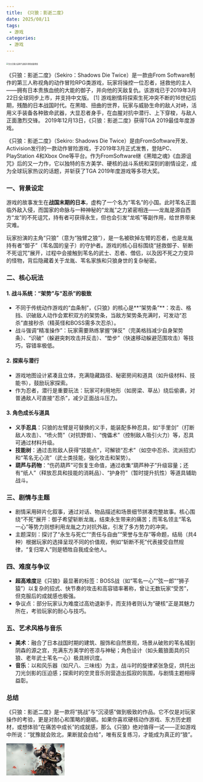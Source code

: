 ```yaml
---
title: 《只狼：影逝二度》
date: 2025/08/11
tags:
 - 游戏
categories:
 - 游戏
---
```

<img src="https://images3.alphacoders.com/103/1033673.jpg" alt="复古日落大道蒸汽波城市景观桌面壁纸" style="zoom: 33%;" />



《只狼：影逝二度》（Sekiro：Shadows Die Twice）是一款由From Software制作的第三人称视角的动作冒险RPG类游戏，玩家将操控一位忍者，拯救他的主人——拥有日本贵族血统的大能的御子，并向他的天敌复仇。该游戏已于2019年3月22日全球同步上市，并支持中文版。 [1]
游戏剧情将探索生死冲突不断的16世纪后期，残酷的日本战国时代。在黑暗、扭曲的世界，玩家与威胁生命的敌人对峙，活用义手装备各种致命武器，大显忍者身手，在血腥对抗中潜行、上下穿梭，与敌人正面激烈交锋。
2019年12月13日，《只狼：影逝二度》获得TGA 2019最佳年度游戏。

《只狼：影逝二度》（Sekiro: Shadows Die Twice）是由FromSoftware开发、Activision发行的一款动作冒险游戏，于2019年3月正式发售，登陆PC、PlayStation 4和Xbox One等平台。作为FromSoftware继《黑暗之魂》《血源诅咒》后的又一力作，它以独特的东方美学、硬核的战斗系统和深刻的剧情设定，成为全球玩家热议的话题，并斩获了TGA 2019年度游戏等多项大奖。


### **一、背景设定**
游戏的故事发生在**战国末期的日本**，虚构了一个名为“苇名”的小国。此时苇名正面临外敌入侵，而国家的命脉与一种神秘的“龙胤”之力紧密相连——龙胤是源自西方“龙”的不死诅咒，持有者可获得永生，但也会引发“龙咳”等副作用，给世界带来灾难。

玩家扮演的主角“只狼”（意为“独臂之狼”），是一名被砍掉左臂的忍者，也是龙胤持有者“御子”（苇名国的皇子）的守护者。游戏的核心目标围绕“拯救御子、斩断不死诅咒”展开，过程中会接触到苇名的武士、忍者、僧侣，以及因不死之力变异的怪物，背后隐藏着关于龙胤、苇名家族和只狼身世的复杂秘密。


### **二、核心玩法**
#### 1. **战斗系统：“架势”与“忍杀”的极致**
- 不同于传统动作游戏的“血条制”，《只狼》的核心是**“架势条”**：攻击、格挡、识破敌人动作会累积双方的架势条，当敌方架势条充满时，可发动“忍杀”直接秒杀（精英怪和BOSS需多次忍杀）。
- 战斗强调“精准操作”：玩家需要熟练掌握“弹反”（完美格挡减少自身架势条）、“识破”（躲避突刺攻击并反击）、“垫步”（快速移动躲避范围攻击）等技巧，容错率极低。

#### 2. **探索与潜行**
- 游戏地图设计紧凑且立体，充满隐藏路径、秘密房间和道具（如升级材料、技能书），鼓励玩家探索。
- 作为忍者，潜行是重要玩法：玩家可利用地形（如房梁、草丛）绕后偷袭，对普通敌人可直接“忍杀”，减少正面战斗压力。

#### 3. **角色成长与道具**
- **义手忍具**：只狼的左臂是可替换的义手，能装配多种忍具，如“手里剑”（打断敌人攻击）、“喷火筒”（对抗野兽）、“傀儡术”（控制敌人吸引火力）等，忍具可通过材料升级。
- **技能树**：通过击败敌人获得“技能点”，可解锁“忍术”（如空中忍杀、流派招式）和“苇名无心流”（武士类技能，强化攻击和架势）。
- **葫芦与药物**：“伤药葫芦”可恢复生命值，通过收集“葫芦种子”升级容量；还有“纸人”（释放忍具和技能的消耗品）、“护身符”（暂时提升抗性）等道具辅助战斗。


### **三、剧情与主题**
- 剧情采用碎片化叙事，通过对话、物品描述和场景细节拼凑完整故事。核心围绕“不死”展开：御子希望斩断龙胤，结束永生带来的痛苦；而苇名领主“苇名一心”等势力则想利用龙胤之力对抗外敌，引发了多方势力的冲突。
- 主题深刻：探讨了“永生与死亡”“责任与自由”“荣誉与生存”等命题，结局（共4种）根据玩家的选择呈现不同的价值观，例如“斩断不死”代表接受自然规律，“复归常人”则是牺牲自我成全他人。


### **四、难度与争议**
- **超高难度**是《只狼》最显著的标签：BOSS战（如“苇名一心”“弦一郎”“狮子猿”）以复杂的招式、快节奏的攻击和高容错率著称，曾让无数玩家“受苦”，但克服后的成就感也极强。
- 争议点：部分玩家认为难度过高劝退新手，而支持者则认为“硬核”正是其魅力所在，考验玩家的耐心与技巧。


### **五、艺术风格与音乐**
- **美术**：融合了日本战国时期的建筑、服饰和自然景观，场景从破败的苇名城到阴森的源之宫，充满东方美学的苍凉与神秘；角色设计（如头戴狼面具的只狼、老年武士苇名一心）极具辨识度。
- **音乐**：以和风乐器（如尺八、三味线）为主，战斗时的旋律紧张急促，烘托出刀光剑影的压迫感；探索时的空灵音乐则营造出孤寂的氛围，与剧情主题相得益彰。


### **总结**
《只狼：影逝二度》是一款将“挑战”与“沉浸感”做到极致的作品。它不仅是对玩家操作的考验，更是对耐心和策略的磨砺。如果你喜欢硬核动作游戏、东方历史题材，或想体验“在痛苦中成长”的成就感，那么《只狼》绝对值得一试——正如游戏中所说：“犹豫就会败北，果断就会白给”，唯有反复练习，才能成为真正的“狼”。

<img src="./images/Sekiro/1004016.jpg" alt="复古日落大道蒸汽波城市景观桌面壁纸" style="zoom: 15%;" />